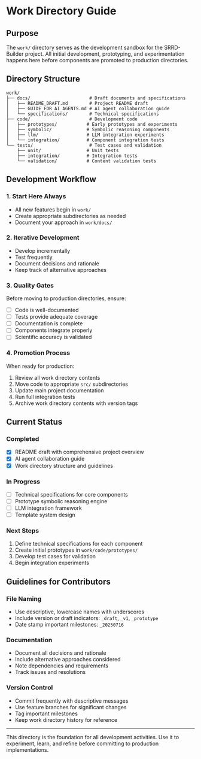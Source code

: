# Work Directory Guide

## Purpose

The `work/` directory serves as the development sandbox for the SRRD-Builder project. All initial development, prototyping, and experimentation happens here before components are promoted to production directories.

## Directory Structure

```text
work/
├── docs/                      # Draft documents and specifications
│   ├── README_DRAFT.md        # Project README draft
│   ├── GUIDE_FOR_AI_AGENTS.md # AI agent collaboration guide
│   └── specifications/        # Technical specifications
├── code/                      # Development code
│   ├── prototypes/           # Early prototypes and experiments
│   ├── symbolic/             # Symbolic reasoning components
│   ├── llm/                  # LLM integration experiments
│   └── integration/          # Component integration tests
└── tests/                     # Test cases and validation
    ├── unit/                 # Unit tests
    ├── integration/          # Integration tests
    └── validation/           # Content validation tests
```

## Development Workflow

### 1. Start Here Always

- All new features begin in `work/`
- Create appropriate subdirectories as needed
- Document your approach in `work/docs/`

### 2. Iterative Development

- Develop incrementally
- Test frequently
- Document decisions and rationale
- Keep track of alternative approaches

### 3. Quality Gates

Before moving to production directories, ensure:

- [ ] Code is well-documented
- [ ] Tests provide adequate coverage
- [ ] Documentation is complete
- [ ] Components integrate properly
- [ ] Scientific accuracy is validated

### 4. Promotion Process

When ready for production:

1. Review all work directory contents
2. Move code to appropriate `src/` subdirectories
3. Update main project documentation
4. Run full integration tests
5. Archive work directory contents with version tags

## Current Status

### Completed

- [x] README draft with comprehensive project overview
- [x] AI agent collaboration guide
- [x] Work directory structure and guidelines

### In Progress

- [ ] Technical specifications for core components
- [ ] Prototype symbolic reasoning engine
- [ ] LLM integration framework
- [ ] Template system design

### Next Steps

1. Define technical specifications for each component
2. Create initial prototypes in `work/code/prototypes/`
3. Develop test cases for validation
4. Begin integration experiments

## Guidelines for Contributors

### File Naming

- Use descriptive, lowercase names with underscores
- Include version or draft indicators: `_draft`, `_v1`, `_prototype`
- Date stamp important milestones: `_20250716`

### Documentation

- Document all decisions and rationale
- Include alternative approaches considered
- Note dependencies and requirements
- Track issues and resolutions

### Version Control

- Commit frequently with descriptive messages
- Use feature branches for significant changes
- Tag important milestones
- Keep work directory history for reference

---

This directory is the foundation for all development activities. Use it to experiment, learn, and refine before committing to production implementations.
